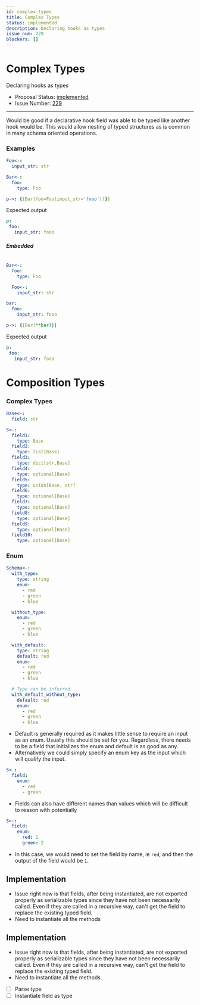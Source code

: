 ```yaml
---
id: complex-types
title: Complex Types
status: implemented
description: Declaring hooks as types
issue_num: 229
blockers: []
---
```

[//]: # (--start-header--DO NOT MODIFY)

# Complex Types

Declaring hooks as types

- Proposal Status: [implemented](README.md#status)
- Issue Number: [229](https://github.com/sudoblockio/tackle/issue/229)
---
[//]: # (--end-header--start-body--MODIFY)

Would be good if a declarative hook field was able to be typed like another hook would be. This would allow nesting of typed structures as is common in many schema oriented operations.

### Examples

```yaml
Foo<-:
  input_str: str

Bar<-:
  foo:
    type: Foo

p->: {{Bar(foo=Foo(input_str='fooo'))}}
```

Expected output

```yaml
p:
 foo:
   input_str: fooo
```


##### Embedded

```yaml

Bar<-:
  foo:
    type: Foo

  Foo<-:
    input_str: str

bar:
  foo:
    input_str: fooo

p->: {{Bar(**bar)}}
```

Expected output

```yaml
p:
 foo:
   input_str: fooo
```

# Composition Types

### Complex Types

```yaml
Base<-:
  field: str

S<-:
  field1:
    type: Base
  field2:
    type: list[Base]
  field3:
    type: dict[str,Base]
  field4:
    type: optional[Base]
  field5:
    type: union[Base, str]
  field6:
    type: optional[Base]
  field7:
    type: optional[Base]
  field8:
    type: optional[Base]
  field9:
    type: optional[Base]
  field10:
    type: optional[Base]
```


### Enum

```yaml
Schema<-:
  with_type:
    type: string
    enum:
      - red
      - green
      - blue

  without_type:
    enum:
      - red
      - green
      - blue

  with_default:
    type: string
    default: red
    enum:
      - red
      - green
      - blue

  # Type can be inferred
  with_default_without_type:
    default: red
    enum:
      - red
      - green
      - blue
```

- Default is generally required as it makes little sense to require an input as an enum. Usually this should be set for you. Regardless, there needs to be a field that initializes the enum and default is as good as any.
- Alternatively we could simply specify an enum key as the input which will qualify the input.

```yaml
S<-:
  field:
    enum:
      - red
      - green
```

- Fields can also have different names than values which will be difficult to reason with potentially

```yaml
S<-:
  field:
    enum:
      red: 1
      green: 2
```

  - In this case, we would need to set the field by name, ie `red`, and then the output of the field would be `1`.


## Implementation

- Issue right now is that fields, after being instantiated, are not exported properly as serializable types since they have not been necessarily called. Even if they are called in a recursive way, can't get the field to replace the existing typed field.  
- Need to instantiate all the methods

## Implementation

- Issue right now is that fields, after being instantiated, are not exported properly as serializable types since they have not been necessarily called. Even if they are called in a recursive way, can't get the field to replace the existing typed field.  
- Need to instantiate all the methods

- [ ] Parse type
- [ ] Instantiate field as type